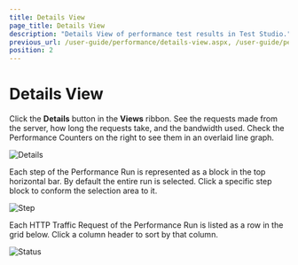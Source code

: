 ```yaml
---
title: Details View
page_title: Details View
description: "Details View of performance test results in Test Studio."
previous_url: /user-guide/performance/details-view.aspx, /user-guide/performance/details-view
position: 2
---
```

# Details View

Click the **Details** button in the **Views** ribbon. See the requests made from the server, how long the requests take, and the bandwidth used. Check the Performance Counters on the right to see them in an overlaid line graph.

![Details][1]

Each step of the Performance Run is represented as a block in the top horizontal bar. By default the entire run is selected. Click a specific step block to conform the selection area to it. 

![Step][2]

Each HTTP Traffic Request of the Performance Run is listed as a row in the grid below. Click a column header to sort by that column.

![Status][3]

[1]: /img/features/testing-types/performance-testing/details-view/fig1.png
[2]: /img/features/testing-types/performance-testing/details-view/fig2.png
[3]: /img/features/testing-types/performance-testing/details-view/fig3.png